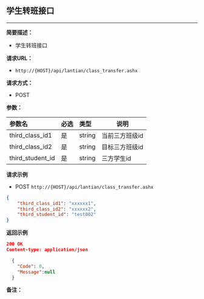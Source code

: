 ## 学生转班接口
--------------------
**简要描述：** 

- 学生转班接口

**请求URL：** 

- `http://{HOST}/api/lantian/class_transfer.ashx`
  
**请求方式：**

- POST

**参数：** 

|参数名|必选|类型|说明|
|:----    |:---|:----- |-----   |
|third_class_id1    |是  |string |当前三方班级id   |
|third_class_id2    |是  |string |目标三方班级id   |
|third_student_id    |是  |string |三方学生id   |

**请求示例**

- POST `http://{HOST}/api/lantian/class_transfer.ashx`

``` json
{
	"third_class_id1": "xxxxxx1",
	"third_class_id2": "xxxxxx2",
	"third_student_id": "test002"
}
```

**返回示例**

``` json
200 OK
Content-type: application/json

  {
    "Code": 0,
    "Message":null
  }
```

**备注：** 
